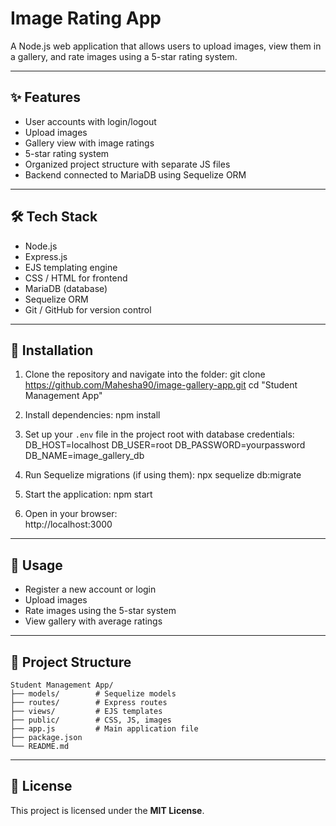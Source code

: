 # Image Rating App

A Node.js web application that allows users to upload images, view them in a gallery, and rate images using a 5-star rating system.

---

## ✨ Features
- User accounts with login/logout
- Upload images
- Gallery view with image ratings
- 5-star rating system
- Organized project structure with separate JS files
- Backend connected to MariaDB using Sequelize ORM

---

## 🛠 Tech Stack
- Node.js
- Express.js
- EJS templating engine
- CSS / HTML for frontend
- MariaDB (database)
- Sequelize ORM
- Git / GitHub for version control

---

## 🚀 Installation
1. Clone the repository and navigate into the folder:
    git clone https://github.com/Mahesha90/image-gallery-app.git
    cd "Student Management App"

2. Install dependencies:
    npm install

3. Set up your `.env` file in the project root with database credentials:
    DB_HOST=localhost
    DB_USER=root
    DB_PASSWORD=yourpassword
    DB_NAME=image_gallery_db

4. Run Sequelize migrations (if using them):
    npx sequelize db:migrate

5. Start the application:
    npm start

6. Open in your browser:  
    http://localhost:3000

---

## 📖 Usage
- Register a new account or login
- Upload images
- Rate images using the 5-star system
- View gallery with average ratings

---

## 📂 Project Structure
    Student Management App/
    ├── models/        # Sequelize models
    ├── routes/        # Express routes
    ├── views/         # EJS templates
    ├── public/        # CSS, JS, images
    ├── app.js         # Main application file
    ├── package.json
    └── README.md

---

## 📜 License
This project is licensed under the **MIT License**.

